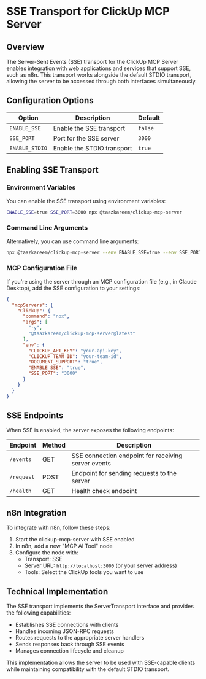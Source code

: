 # SSE Transport for ClickUp MCP Server

## Overview

The Server-Sent Events (SSE) transport for the ClickUp MCP Server enables integration with web applications and services that support SSE, such as n8n. This transport works alongside the default STDIO transport, allowing the server to be accessed through both interfaces simultaneously.

## Configuration Options

| Option | Description | Default |
| ------ | ----------- | ------- |
| `ENABLE_SSE` | Enable the SSE transport | `false` |
| `SSE_PORT` | Port for the SSE server | `3000` |
| `ENABLE_STDIO` | Enable the STDIO transport | `true` |

## Enabling SSE Transport

### Environment Variables

You can enable the SSE transport using environment variables:

```bash
ENABLE_SSE=true SSE_PORT=3000 npx @taazkareem/clickup-mcp-server
```

### Command Line Arguments

Alternatively, you can use command line arguments:

```bash
npx @taazkareem/clickup-mcp-server --env ENABLE_SSE=true --env SSE_PORT=3000
```

### MCP Configuration File

If you're using the server through an MCP configuration file (e.g., in Claude Desktop), add the SSE configuration to your settings:

```json
{
  "mcpServers": {
    "ClickUp": {
      "command": "npx",
      "args": [
        "-y",
        "@taazkareem/clickup-mcp-server@latest"
      ],
      "env": {
        "CLICKUP_API_KEY": "your-api-key",
        "CLICKUP_TEAM_ID": "your-team-id",
        "DOCUMENT_SUPPORT": "true",
        "ENABLE_SSE": "true",
        "SSE_PORT": "3000"
      }
    }
  }
}
```

## SSE Endpoints

When SSE is enabled, the server exposes the following endpoints:

| Endpoint | Method | Description |
| -------- | ------ | ----------- |
| `/events` | GET | SSE connection endpoint for receiving server events |
| `/request` | POST | Endpoint for sending requests to the server |
| `/health` | GET | Health check endpoint |

## n8n Integration

To integrate with n8n, follow these steps:

1. Start the clickup-mcp-server with SSE enabled
2. In n8n, add a new "MCP AI Tool" node
3. Configure the node with:
   - Transport: SSE
   - Server URL: `http://localhost:3000` (or your server address)
   - Tools: Select the ClickUp tools you want to use

## Technical Implementation

The SSE transport implements the ServerTransport interface and provides the following capabilities:

- Establishes SSE connections with clients
- Handles incoming JSON-RPC requests
- Routes requests to the appropriate server handlers
- Sends responses back through SSE events
- Manages connection lifecycle and cleanup

This implementation allows the server to be used with SSE-capable clients while maintaining compatibility with the default STDIO transport. 